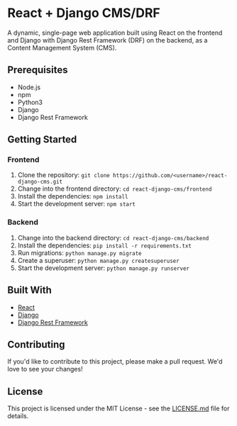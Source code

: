 # React + Django CMS/DRF

A dynamic, single-page web application built using React on the frontend and Django with Django Rest Framework (DRF) on the backend, as a Content Management System (CMS).

## Prerequisites

- Node.js
- npm
- Python3
- Django
- Django Rest Framework

## Getting Started

### Frontend

1. Clone the repository: `git clone https://github.com/<username>/react-django-cms.git`
2. Change into the frontend directory: `cd react-django-cms/frontend`
3. Install the dependencies: `npm install`
4. Start the development server: `npm start`

### Backend

1. Change into the backend directory: `cd react-django-cms/backend`
2. Install the dependencies: `pip install -r requirements.txt`
3. Run migrations: `python manage.py migrate`
4. Create a superuser: `python manage.py createsuperuser`
5. Start the development server: `python manage.py runserver`

## Built With

- [React](https://reactjs.org/)
- [Django](https://www.djangoproject.com/)
- [Django Rest Framework](https://www.django-rest-framework.org/)

## Contributing

If you'd like to contribute to this project, please make a pull request. We'd love to see your changes!

## License

This project is licensed under the MIT License - see the [LICENSE.md](LICENSE.md) file for details.
